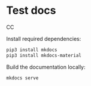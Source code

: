 # Test docs

CC

Install required dependencies:

```bash
pip3 install mkdocs
pip3 install mkdocs-material
```

Build the documentation locally:

```bash
mkdocs serve
```
